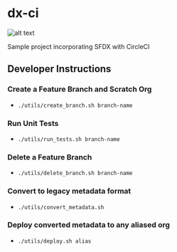 # dx-ci
![alt text](https://circleci.com/gh/CodeScience/dx-ci.svg?style=shield&circle-token=:circle-token "Logo Title Text 1")


Sample project incorporating SFDX with CircleCI

## Developer Instructions

### Create a Feature Branch and Scratch Org
- `./utils/create_branch.sh branch-name`

###  Run Unit Tests
- `./utils/run_tests.sh branch-name`

###  Delete a Feature Branch
- `./utils/delete_branch.sh branch-name`

### Convert to legacy metadata format
- `./utils/convert_metadata.sh`

### Deploy converted metadata to any aliased org
- `./utils/deploy.sh alias`
